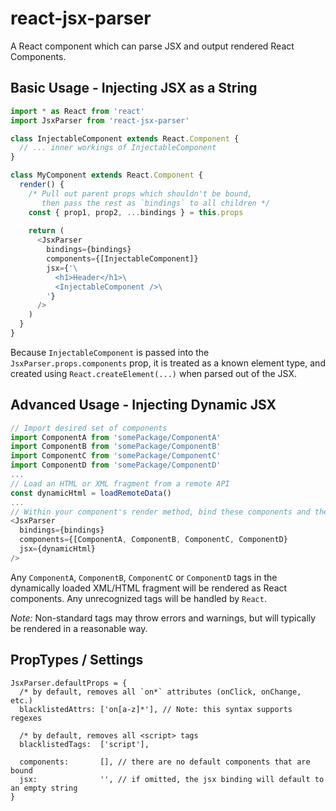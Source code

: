 # react-jsx-parser
A React component which can parse JSX and output rendered React Components.

## Basic Usage - Injecting JSX as a String
```javascript
import * as React from 'react'
import JsxParser from 'react-jsx-parser'

class InjectableComponent extends React.Component {
  // ... inner workings of InjectableComponent
}

class MyComponent extends React.Component {
  render() {
    /* Pull out parent props which shouldn't be bound, 
       then pass the rest as `bindings` to all children */
    const { prop1, prop2, ...bindings } = this.props
    
    return (
      <JsxParser 
        bindings={bindings}
        components={[InjectableComponent]}
        jsx={'\
          <h1>Header</h1>\
          <InjectableComponent />\
        '}
      />
    )
  }
}
```

Because `InjectableComponent` is passed into the `JsxParser.props.components` prop, it is treated as a known element type, and created using `React.createElement(...)` when parsed out of the JSX.

## Advanced Usage - Injecting Dynamic JSX
```javascript
// Import desired set of components
import ComponentA from 'somePackage/ComponentA'
import ComponentB from 'somePackage/ComponentB'
import ComponentC from 'somePackage/ComponentC'
import ComponentD from 'somePackage/ComponentD'
...
// Load an HTML or XML fragment from a remote API
const dynamicHtml = loadRemoteData()
...
// Within your component's render method, bind these components and the fragment as props
<JsxParser
  bindings={bindings}
  components={[ComponentA, ComponentB, ComponentC, ComponentD}
  jsx={dynamicHtml}
/>
```

Any `ComponentA`, `ComponentB`, `ComponentC` or `ComponentD` tags in the dynamically loaded XML/HTML fragment will be rendered as React components. Any unrecognized tags will be handled by `React`.

_Note:_ Non-standard tags may throw errors and warnings, but will typically be rendered in a reasonable way.

## PropTypes / Settings
```
JsxParser.defaultProps = {
  /* by default, removes all `on*` attributes (onClick, onChange, etc.)
  blacklistedAttrs: ['on[a-z]*'], // Note: this syntax supports regexes
  
  /* by default, removes all <script> tags
  blacklistedTags:  ['script'],
  
  components:       [], // there are no default components that are bound
  jsx:              '', // if omitted, the jsx binding will default to an empty string
}
```
